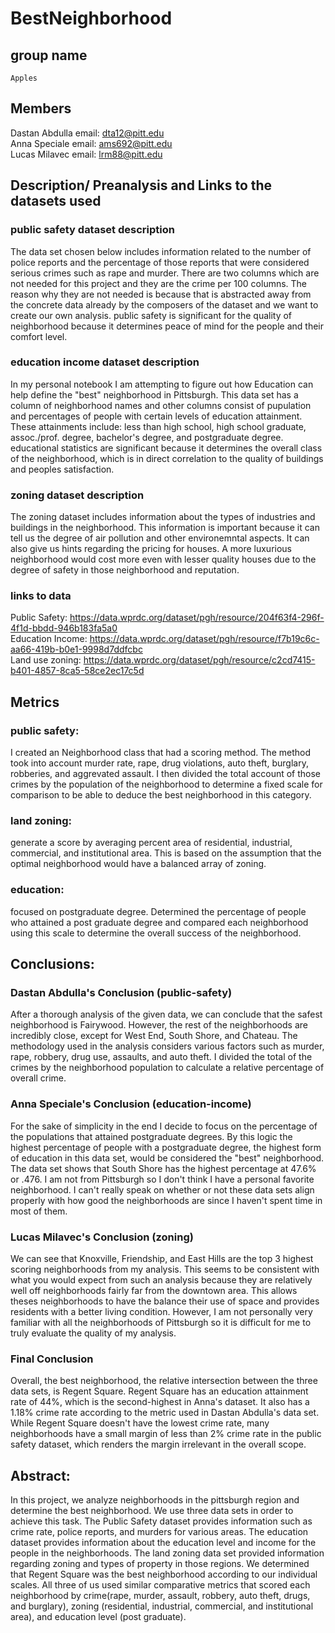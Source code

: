 # BestNeighborhood
## group name
    Apples
## Members
Dastan Abdulla
email: dta12@pitt.edu </br>
Anna Speciale
email: ams692@pitt.edu </br>
Lucas Milavec
email: lrm88@pitt.edu </br>
## Description/ Preanalysis and Links to the datasets used
### public safety dataset description
The data set chosen below includes information related to the number of police reports and the percentage of those reports that were considered serious crimes such as rape and murder. There are two columns which are not needed for this project and they are the crime per 100 columns. The reason why they are not needed is because that is abstracted away from the concrete data already by the composers of the dataset and we want to create our own analysis. public safety is significant for the quality of neighborhood because it determines peace of mind for the people and their comfort level.
### education income dataset description
In my personal notebook I am attempting to figure out how Education can help define the "best" neighborhood in Pittsburgh. This data set has a column of neighborhood names and other columns consist of pupulation and percentages of people with certain levels of education attainment. These attainments include: less than high school, high school graduate, assoc./prof. degree, bachelor's degree, and postgraduate degree. educational statistics are significant because it determines the overall class of the neighborhood, which is in direct correlation to the quality of buildings and peoples satisfaction.
### zoning dataset description
The zoning dataset includes information about the types of industries and buildings in the neighborhood. This information is important because it can tell us the degree of air pollution and other environemntal aspects. It can also give us hints regarding the pricing for houses. A more luxurious neighborhood would cost more even with lesser quality houses due to the degree of safety in those neighborhood and reputation.
### links to data
Public Safety: https://data.wprdc.org/dataset/pgh/resource/204f63f4-296f-4f1d-bbdd-946b183fa5a0 </br>
Education Income: https://data.wprdc.org/dataset/pgh/resource/f7b19c6c-aa66-419b-b0e1-9998d7ddfcbc </br>
Land use zoning: https://data.wprdc.org/dataset/pgh/resource/c2cd7415-b401-4857-8ca5-58ce2ec17c5d </br>
## Metrics
### public safety: <br/>
I created an Neighborhood class that had a scoring method. The method took into account murder rate, rape, drug violations, auto theft, burglary, robberies, and aggrevated assault. I then divided the total account of those crimes by the population of the neighborhood to determine a fixed scale for comparison to be able to deduce the best neighborhood in this category.
### land zoning: <br/>
generate a score by averaging percent area of residential, industrial, commercial, and institutional area. This is based on the assumption that the optimal neighborhood would have a balanced array of zoning.
### education: <br>
focused on postgraduate degree. Determined the percentage of people who attained a post graduate degree and compared each neighborhood using this scale to determine the overall success of the neighborhood.
## Conclusions:
### Dastan Abdulla's Conclusion (public-safety)
After a thorough analysis of the given data, we can conclude that the safest neighborhood is Fairywood. However, the rest of the neighborhoods are incredibly close, except for West End, South Shore, and Chateau. The methodology used in the analysis considers various factors such as murder, rape, robbery, drug use, assaults, and auto theft. I divided the total of the crimes by the neighborhood population to calculate a relative percentage of overall crime. 
### Anna Speciale's Conclusion (education-income)
For the sake of simplicity in the end I decide to focus on the percentage of the populations that attained postgraduate degrees. By this logic the highest percentage of people with a postgraduate degree, the highest form of education in this data set, would be considered the "best" neighborhood. The data set shows that South Shore has the highest percentage at 47.6% or .476. I am not from Pittsburgh so I don't think I have a personal favorite neighborhood. I can't really speak on whether or not these data sets align properly with how good the neighborhoods are since I haven't spent time in most of them.
### Lucas Milavec's Conclusion (zoning)
We can see that Knoxville, Friendship, and East Hills  are the top 3 highest scoring neighborhoods from my analysis. This seems to be consistent with what you would expect from such an analysis because they are relatively well off neighborhoods fairly far from the downtown area. This allows theses neighborhoods to have the balance their use of space and provides residents with a better living condition. However, I am not personally very familiar with all the neighborhoods of Pittsburgh so it is difficult for me to truly evaluate the quality of my analysis.
### Final Conclusion
Overall, the best neighborhood, the relative intersection between the three data sets, is Regent Square. Regent Square has an education attainment rate of 44%, which is the second-highest in Anna's dataset. It also has a 1.18% crime rate according to the metric used in Dastan Abdulla's data set. While Regent Square doesn't have the lowest crime rate, many neighborhoods have a small margin of less than 2% crime rate in the public safety dataset, which renders the margin irrelevant in the overall scope.

## Abstract: 
In this project, we analyze neighborhoods in the pittsburgh region and determine the best neighborhood. We use three data sets in order to achieve this task. The Public Safety dataset provides information such as crime rate, police reports, and murders for various areas. The education dataset provides information about the education level and income for the people in the neighborhoods. The land zoning data set provided information regarding zoning and types of property in those regions. We determined that Regent Square was the best neighborhood according to our individual scales. All three of us used similar comparative metrics that scored each neighborhood by crime(rape, murder, assault, robbery, auto theft, drugs, and burglary), zoning (residential, industrial, commercial, and institutional area), and education level (post graduate).

